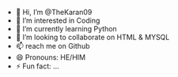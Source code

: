 - 👋 Hi, I’m @TheKaran09
- 👀 I’m interested in Coding
- 🌱 I’m currently learning Python
- 💞️ I’m looking to collaborate on HTML & MYSQL
- 📫 reach me on Github
- 😄 Pronouns: HE/HIM
- ⚡ Fun fact: ...

<!---
TheKaran09/TheKaran09 is a ✨ special ✨ repository because its `README.md` (this file) appears on your GitHub profile.
You can click the Preview link to take a look at your changes.
--->
